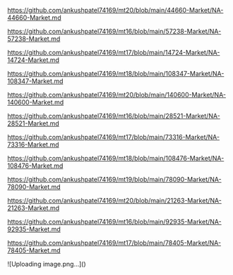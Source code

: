 <p><a href="https://github.com/ankushpatel74169/mt20/blob/main/44660-Market/NA-44660-Market.md">https://github.com/ankushpatel74169/mt20/blob/main/44660-Market/NA-44660-Market.md</a></p><p><a href="https://github.com/ankushpatel74169/mt16/blob/main/57238-Market/NA-57238-Market.md">https://github.com/ankushpatel74169/mt16/blob/main/57238-Market/NA-57238-Market.md</a></p><p><a href="https://github.com/ankushpatel74169/mt17/blob/main/14724-Market/NA-14724-Market.md">https://github.com/ankushpatel74169/mt17/blob/main/14724-Market/NA-14724-Market.md</a></p><p><a href="https://github.com/ankushpatel74169/mt18/blob/main/108347-Market/NA-108347-Market.md">https://github.com/ankushpatel74169/mt18/blob/main/108347-Market/NA-108347-Market.md</a></p><p><a href="https://github.com/ankushpatel74169/mt20/blob/main/140600-Market/NA-140600-Market.md">https://github.com/ankushpatel74169/mt20/blob/main/140600-Market/NA-140600-Market.md</a></p><p><a href="https://github.com/ankushpatel74169/mt16/blob/main/28521-Market/NA-28521-Market.md">https://github.com/ankushpatel74169/mt16/blob/main/28521-Market/NA-28521-Market.md</a></p><p><a href="https://github.com/ankushpatel74169/mt17/blob/main/73316-Market/NA-73316-Market.md">https://github.com/ankushpatel74169/mt17/blob/main/73316-Market/NA-73316-Market.md</a></p><p><a href="https://github.com/ankushpatel74169/mt18/blob/main/108476-Market/NA-108476-Market.md">https://github.com/ankushpatel74169/mt18/blob/main/108476-Market/NA-108476-Market.md</a></p><p><a href="https://github.com/ankushpatel74169/mt19/blob/main/78090-Market/NA-78090-Market.md">https://github.com/ankushpatel74169/mt19/blob/main/78090-Market/NA-78090-Market.md</a></p><p><a href="https://github.com/ankushpatel74169/mt20/blob/main/21263-Market/NA-21263-Market.md">https://github.com/ankushpatel74169/mt20/blob/main/21263-Market/NA-21263-Market.md</a></p><p><a href="https://github.com/ankushpatel74169/mt16/blob/main/92935-Market/NA-92935-Market.md">https://github.com/ankushpatel74169/mt16/blob/main/92935-Market/NA-92935-Market.md</a></p><p><a href="https://github.com/ankushpatel74169/mt17/blob/main/78405-Market/NA-78405-Market.md">https://github.com/ankushpatel74169/mt17/blob/main/78405-Market/NA-78405-Market.md</a></p>
![Uploading image.png…]()
